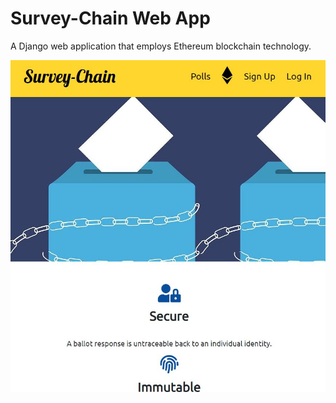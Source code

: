 # Survey-Chain Web App
A Django web application that employs Ethereum blockchain technology.

![HomepagePic](HomepagePic.jpg)